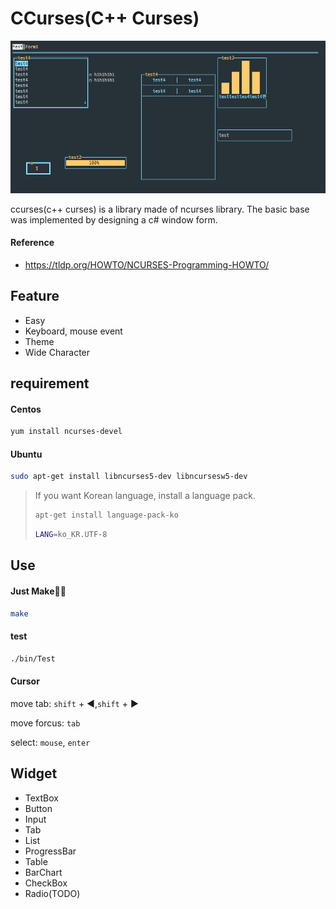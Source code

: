 # CCurses(C++ Curses)

![image-20220109225429777](image/image-20220109225429777.png)

ccurses(c++ curses) is a library made of ncurses library. The basic base was implemented by designing a c# window form.

#### Reference

* https://tldp.org/HOWTO/NCURSES-Programming-HOWTO/

## Feature

* Easy
* Keyboard, mouse event
* Theme
* Wide Character

## requirement

#### Centos

```bash
yum install ncurses-devel
```

#### Ubuntu

```bash
sudo apt-get install libncurses5-dev libncursesw5-dev
```

>If you want Korean language, install a language pack.
>
>```bash
>apt-get install language-pack-ko
>```
>
>```bash
>LANG=ko_KR.UTF-8
>```

## Use

#### Just Make🧑‍🔧

```bash
make
```

#### test

```bash
./bin/Test
```

#### Cursor

move tab:   ``shift`` + ◀️,``shift`` + ▶️

move forcus: ``tab``

select:  ``mouse``, ``enter``

## Widget

* TextBox
* Button
* Input
* Tab
* List
* ProgressBar
* Table
* BarChart
* CheckBox
* Radio(TODO)
